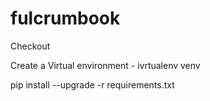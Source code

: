 # fulcrumbook

Checkout

Create a Virtual environment - ivrtualenv venv

pip install --upgrade -r requirements.txt
